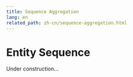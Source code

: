 ```yaml
---
title: Sequence Aggregation
lang: en
related_path: zh-cn/sequence-aggregation.html
---
```


# Entity Sequence

Under construction...